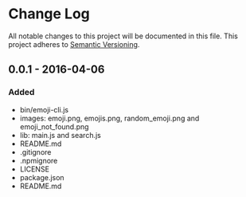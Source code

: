 # Change Log
All notable changes to this project will be documented in this file.
This project adheres to [Semantic Versioning](http://semver.org/).

## 0.0.1 - 2016-04-06
### Added
- bin/emoji-cli.js
- images: emoji.png, emojis.png, random_emoji.png and emoji_not_found.png
- lib: main.js and search.js
- README.md
- .gitignore
- .npmignore
- LICENSE
- package.json
- README.md

